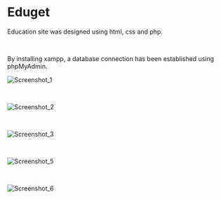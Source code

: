# Eduget
<p>Education site was designed using html, css and php.</p>
</br>
<p>By installing xampp, a database connection has been established using phpMyAdmin.</p>

![Screenshot_1](https://user-images.githubusercontent.com/46827580/154665340-bea1a2fc-93fa-4766-8c0c-b80dd91db715.png)

</br>

![Screenshot_2](https://user-images.githubusercontent.com/46827580/154665554-e58b3233-d0b5-48b9-ab5e-24e4b901466f.png)

</br>

![Screenshot_3](https://user-images.githubusercontent.com/46827580/154665559-0e35c560-938d-4fe5-9193-3be5c784cbe6.png)

</br>

![Screenshot_5](https://user-images.githubusercontent.com/46827580/154665563-d06d3eaa-178a-40a3-bf52-492837872ebb.png)


</br>

![Screenshot_6](https://user-images.githubusercontent.com/46827580/154665540-d848a748-fa5c-4f13-983e-7cb47074aa94.png)
